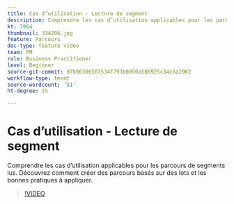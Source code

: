 ```yaml
---
title: Cas d’utilisation - Lecture de segment
description: Comprendre les cas d’utilisation applicables pour les parcours de segments lus. Découvrez comment créer des parcours basés sur des lots et les bonnes pratiques à appliquer.
kt: 7964
thumbnail: 334206.jpg
feature: Parcours
doc-type: feature video
team: PM
role: Business Practitioner
level: Beginner
source-git-commit: 07b06306507534f793b0950a586925c34c6a2062
workflow-type: tm+mt
source-wordcount: '51'
ht-degree: 1%

---
```



# Cas d’utilisation - Lecture de segment

Comprendre les cas d’utilisation applicables pour les parcours de segments lus. Découvrez comment créer des parcours basés sur des lots et les bonnes pratiques à appliquer.

>[!VIDEO](https://video.tv.adobe.com/v/334206?quality=12)
